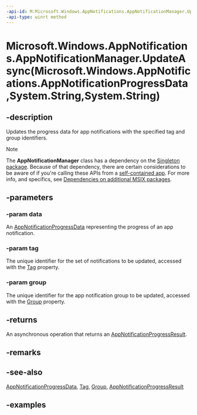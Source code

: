 ```yaml
---
-api-id: M:Microsoft.Windows.AppNotifications.AppNotificationManager.UpdateAsync(Microsoft.Windows.AppNotifications.AppNotificationProgressData,System.String,System.String)
-api-type: winrt method
---
```


# Microsoft.Windows.AppNotifications.AppNotificationManager.UpdateAsync(Microsoft.Windows.AppNotifications.AppNotificationProgressData,System.String,System.String)

<!--
public Windows.Foundation.IAsyncOperation<Microsoft.Windows.AppNotifications.AppNotificationProgressResult> UpdateAsync (Microsoft.Windows.AppNotifications.AppNotificationProgressData data, string tag, string group);
-->

## -description

Updates the progress data for app notifications with the specified tag and group identifiers.

> [!NOTE]
> The **AppNotificationManager** class has a dependency on the [Singleton package](/windows/apps/windows-app-sdk/deployment-architecture#singleton-package). Because of that dependency, there are certain considerations to be aware of if you're calling these APIs from a [self-contained app](/windows/apps/package-and-deploy/deploy-overview). For more info, and specifics, see [Dependencies on additional MSIX packages](/windows/apps/package-and-deploy/self-contained-deploy/deploy-self-contained-apps#dependencies-on-additional-msix-packages).

## -parameters

### -param data

An [AppNotificationProgressData](xref:Microsoft.Windows.AppNotifications.AppNotificationProgressData) representing the progress of an app notification.

### -param tag

The unique identifier for the set of notifications to be updated, accessed with the [Tag](xref:Microsoft.Windows.AppNotifications.AppNotification.Tag) property.

### -param group

The unique identifier for the app notification group to be updated, accessed with the [Group](xref:Microsoft.Windows.AppNotifications.AppNotification.Group) property.

## -returns

An asynchronous operation that returns an [AppNotificationProgressResult](xref:Microsoft.Windows.AppNotifications.AppNotificationProgressResult).

## -remarks

## -see-also

[AppNotificationProgressData](xref:Microsoft.Windows.AppNotifications.AppNotificationProgressData), [Tag](xref:Microsoft.Windows.AppNotifications.AppNotification.Tag), [Group](xref:Microsoft.Windows.AppNotifications.AppNotification.Group), [AppNotificationProgressResult](xref:Microsoft.Windows.AppNotifications.AppNotificationProgressResult)

## -examples
